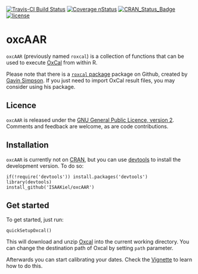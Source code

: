 [![Travis-CI Build Status](https://travis-ci.org/ISAAKiel/oxcAAR.svg?branch=master)](https://travis-ci.org/ISAAKiel/oxcAAR) [![Coverage nStatus](https://img.shields.io/codecov/c/github/ISAAKiel/oxcAAR/master.svg)](https://codecov.io/github/ISAAKiel/oxcAAR?branch=master) [![CRAN\_Status\_Badge](http://www.r-pkg.org/badges/version/oxcAAR)](http://cran.r-project.org/package=oxcAAR) [![license](https://img.shields.io/badge/license-GPL%203-B50B82.svg)](https://www.r-project.org/Licenses/GPL-2)

<!-- README.md is generated from README.Rmd. Please edit that file -->
oxcAAR
======

`oxcAAR` (previously named `roxcal`) is a collection of functions that can be used to execute [OxCal](https://c14.arch.ox.ac.uk) from within R.

Please note that there is a [`roxcal` package](https://github.com/gavinsimpson/roxcal) package on Github, created by [Gavin Simpson](https://github.com/gavinsimpson). If you just need to import OxCal result files, you may consider using his package.

Licence
-------

`oxcAAR` is released under the [GNU General Public Licence, version 2](http://www.r-project.org/Licenses/GPL-2). Comments and feedback are welcome, as are code contributions.

Installation
------------

`oxcAAR` is currently not on [CRAN](http://cran.r-project.org/), but you can use [devtools](http://cran.r-project.org/web/packages/devtools/index.html) to install the development version. To do so:

    if(!require('devtools')) install.packages('devtools')
    library(devtools)
    install_github('ISAAKiel/oxcAAR')

Get started
-----------

To get started, just run:

    quickSetupOxcal()

This will download and unzip [Oxcal](https://c14.arch.ox.ac.uk/oxcal.html) into the current working directory. You can change the destination path of Oxcal by setting `path` parameter.

Afterwards you can start calibrating your dates. Check the [Vignette](vignettes/basic-usage.Rmd) to learn how to do this.
